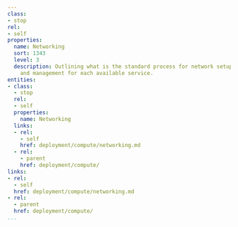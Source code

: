 ```yaml
---
class:
- stop
rel:
- self
properties:
  name: Networking
  sort: 1343
  level: 3
  description: Outlining what is the standard process for network setup, configuration,
    and management for each available service.
entities:
- class:
  - stop
  rel:
  - self
  properties:
    name: Networking
  links:
  - rel:
    - self
    href: deployment/compute/networking.md
  - rel:
    - parent
    href: deployment/compute/
links:
- rel:
  - self
  href: deployment/compute/networking.md
- rel:
  - parent
  href: deployment/compute/
...
```


